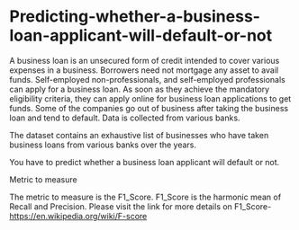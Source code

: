 # Predicting-whether-a-business-loan-applicant-will-default-or-not

A business loan is an unsecured form of credit intended to cover various expenses in a business. Borrowers need not mortgage any asset to avail funds. Self-employed non-professionals, and self-employed professionals can apply for a business loan. As soon as they achieve the mandatory eligibility criteria, they can apply online for business loan applications to get funds. Some of the companies go out of business after taking the business loan and tend to default. Data is collected from various banks.

The dataset contains an exhaustive list of businesses who have taken business loans from various banks over the years. 

You have to predict whether a business loan applicant will default or not.

Metric to measure

The metric to measure is the F1_Score. F1_Score is the harmonic mean of Recall and Precision. Please visit the link for more details on F1_Score- https://en.wikipedia.org/wiki/F-score
